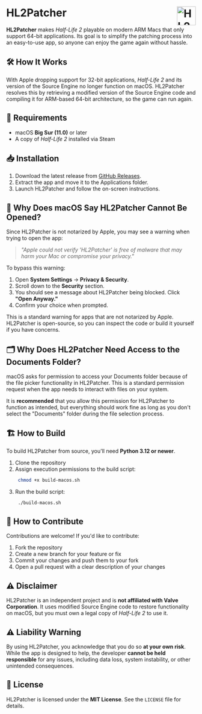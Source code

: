 # HL2Patcher <img src="assets/icon.png" alt="HL2Patcher Logo" width="50" align="right">

**HL2Patcher** makes *Half-Life 2* playable on modern ARM Macs that only support 64-bit applications. Its goal is to simplify the patching process into an easy-to-use app, so anyone can enjoy the game again without hassle.  

## 🛠 How It Works  

With Apple dropping support for 32-bit applications, *Half-Life 2* and its version of the Source Engine no longer function on macOS. HL2Patcher resolves this by retrieving a modified version of the Source Engine code and compiling it for ARM-based 64-bit architecture, so the game can run again.  

## 🔧 Requirements  

- macOS **Big Sur (11.0)** or later
- A copy of *Half-Life 2* installed via Steam

## 📥 Installation  

1. Download the latest release from [GitHub Releases](https://github.com/KZL00/HL2Patcher/releases).  
2. Extract the app and move it to the Applications folder.  
3. Launch HL2Patcher and follow the on-screen instructions.

## 🚨 Why Does macOS Say HL2Patcher Cannot Be Opened?

Since HL2Patcher is not notarized by Apple, you may see a warning when trying to open the app:

> *"Apple could not verify 'HL2Patcher' is free of malware that may harm your Mac or compromise your privacy."*

To bypass this warning:

1. Open **System Settings** → **Privacy & Security**.
2. Scroll down to the **Security** section.
3. You should see a message about HL2Patcher being blocked. Click **"Open Anyway."**
4. Confirm your choice when prompted.

This is a standard warning for apps that are not notarized by Apple. HL2Patcher is open-source, so you can inspect the code or build it yourself if you have concerns.

## 🗂 Why Does HL2Patcher Need Access to the Documents Folder?  

macOS asks for permission to access your Documents folder because of the file picker functionality in HL2Patcher. This is a standard permission request when the app needs to interact with files on your system.  

It is **recommended** that you allow this permission for HL2Patcher to function as intended, but everything should work fine as long as you don't select the "Documents" folder during the file selection process. 

## 🏗 How to Build  

To build HL2Patcher from source, you'll need **Python 3.12 or newer**.  

1. Clone the repository
2. Assign execution permissions to the build script:
   ```sh
    chmod +x build-macos.sh
    ```
3. Run the build script:
   ```sh
    ./build-macos.sh
    ```

## 🤝 How to Contribute  

Contributions are welcome! If you'd like to contribute:  

1. Fork the repository  
2. Create a new branch for your feature or fix  
3. Commit your changes and push them to your fork  
4. Open a pull request with a clear description of your changes  

## ⚠ Disclaimer  

HL2Patcher is an independent project and is **not affiliated with Valve Corporation**. It uses modified Source Engine code to restore functionality on macOS, but you must own a legal copy of *Half-Life 2* to use it.  

## ⚠ Liability Warning  

By using HL2Patcher, you acknowledge that you do so **at your own risk**. While the app is designed to help, the developer **cannot be held responsible** for any issues, including data loss, system instability, or other unintended consequences.  

## 📜 License  

HL2Patcher is licensed under the **MIT License**. See the `LICENSE` file for details.